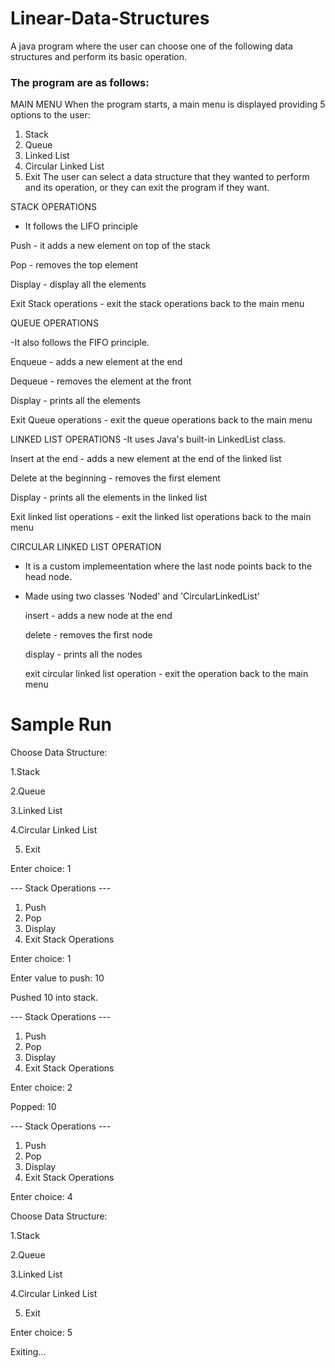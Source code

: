 # Linear-Data-Structures
A java program where the user can choose one of the following data structures and perform its basic operation.

### The program are as follows: 

MAIN MENU
When the program starts, a main menu is displayed providing 5 options to the user:
  1. Stack
  2. Queue
  3. Linked List
  4. Circular Linked List
  5. Exit
The user can select a data structure that they wanted to perform and its operation, or they can exit the program if they want.

STACK OPERATIONS

- It follows the LIFO principle
  
Push - it adds a new element on top of the stack

Pop - removes the top element

Display - display all the elements

Exit Stack operations - exit the stack operations back to the main menu

QUEUE OPERATIONS

-It also follows the FIFO principle.

Enqueue - adds a new element at the end 

Dequeue - removes the element at the front

Display - prints all the elements 

Exit Queue operations - exit the queue operations back to the main menu


LINKED LIST OPERATIONS 
-It uses Java's built-in LinkedList class.

Insert at the end - adds a new element at the end of the linked list

Delete at the beginning - removes the first element

Display - prints all the elements in the linked list 

Exit linked list operations - exit the linked list operations back to the main menu


CIRCULAR LINKED LIST OPERATION

- It is a custom implemeentation where the last node points back to the head node.
  
- Made using two classes 'Noded' and 'CircularLinkedList'
  
  insert - adds a new node at the end

  delete - removes the first node
  
  display - prints all the nodes
  
  exit circular linked list operation - exit the operation back to the main menu

# Sample Run

Choose Data Structure:

1.Stack

2.Queue

3.Linked List

4.Circular Linked List

5. Exit

Enter choice: 1

--- Stack Operations ---

1. Push
2. Pop
3. Display
4. Exit Stack Operations
   
Enter choice: 1

Enter value to push: 10

Pushed 10 into stack.

--- Stack Operations ---
1. Push
2. Pop
3. Display
4. Exit Stack Operations
   
Enter choice: 2

Popped: 10

--- Stack Operations ---
1. Push
2. Pop
3. Display
4. Exit Stack Operations
   
Enter choice: 4

Choose Data Structure:

1.Stack

2.Queue

3.Linked List

4.Circular Linked List

5. Exit

Enter choice: 5

Exiting...


